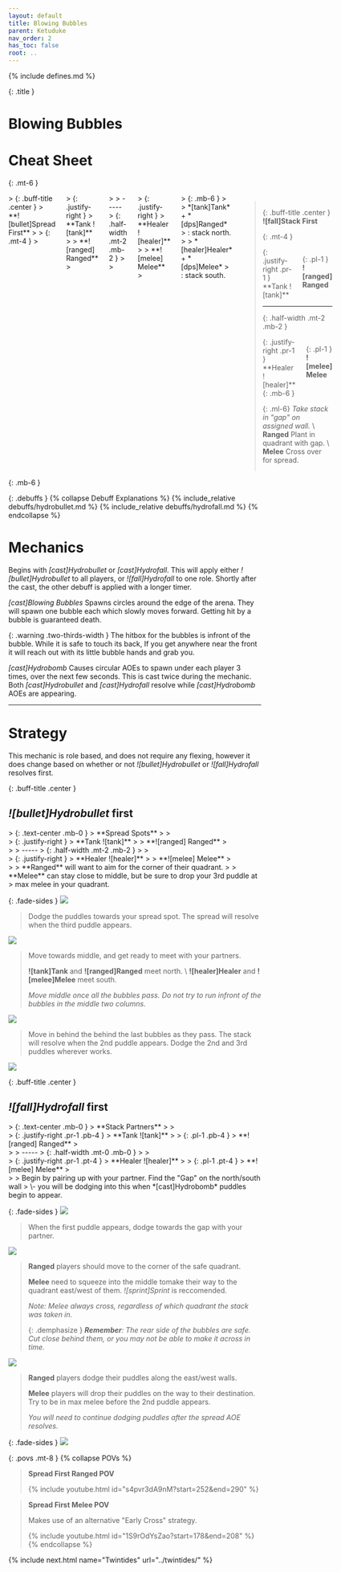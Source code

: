 ```yaml
---
layout: default
title: Blowing Bubbles
parent: Ketuduke
nav_order: 2
has_toc: false
root: ..
---
```


{% include defines.md %}

{: .title }
# Blowing Bubbles

# Cheat Sheet

{: .mt-6 }
<div class="columns borders collapse-sm" markdown="1">
> {: .buff-title .center }
> **![bullet]Spread First**
>
> {: .mt-4 }
> <div class="columns borders positions" markdown="1">
> {: .justify-right }
> **Tank ![tank]**
>
> **![ranged] Ranged**
> </div>
>
> -----
> {: .half-width .mt-2 .mb-2 }
>
> <div class="columns borders positions" markdown="1">
> {: .justify-right }
> **Healer ![healer]**
>
> **![melee] Melee**
> </div>
> {: .mb-6 }
>
> *[tank]Tank* + *[dps]Ranged*
> : stack north.
>
> *[healer]Healer* + *[dps]Melee*
> : stack south.

> {: .buff-title .center }
> **![fall]Stack First**
>
> {: .mt-4 }
> <div class="columns positions" markdown="1">
> {: .justify-right .pr-1 }
> **Tank ![tank]**
>
> {: .pl-1 }
> **![ranged] Ranged**
> </div>
>
> -----
> {: .half-width .mt-2 .mb-2 }
>
> <div class="columns positions" markdown="1">
> {: .justify-right .pr-1 }
> **Healer ![healer]**
>
> {: .pl-1 }
> **![melee] Melee**
> </div>
> {: .mb-6 }
>
> {: .ml-6}
> *Take stack in "gap" on assigned wall.* \\
> **Ranged** Plant in quadrant with gap. \\
> **Melee** Cross over for spread.
</div>
{: .mb-6 }

{: .debuffs }
{% collapse Debuff Explanations %}
{% include_relative debuffs/hydrobullet.md %}
{% include_relative debuffs/hydrofall.md %}
{% endcollapse %}

# Mechanics

Begins with *[cast]Hydrobullet* or *[cast]Hydrofall*. This will apply either
*![bullet]Hydrobullet* to all players, or *![fall]Hydrofall* to one role.
Shortly after the cast, the other debuff is applied with a longer timer.

*[cast]Blowing Bubbles* Spawns circles around the edge of the arena. They will
spawn one bubble each which slowly moves forward. Getting hit by a bubble is
guaranteed death.

{: .warning .two-thirds-width }
The hitbox for the bubbles is infront of the bubble. While it is safe to touch
its back, If you get anywhere near the front it will reach out with its little
bubble hands and grab you.

*[cast]Hydrobomb* Causes circular AOEs to spawn under each player 3 times, over
the next few seconds. This is cast twice during the mechanic. Both
*[cast]Hydrobullet* and *[cast]Hydrofall* resolve while *[cast]Hydrobomb*
AOEs are appearing.

-----

# Strategy

This mechanic is role based, and does not require any flexing, however it does
change based on whether or not *![bullet]Hydrobullet* or *![fall]Hydrofall*
resolves first.

{: .buff-title .center }
## *![bullet]Hydrobullet* first
<div class="mechanics" markdown="1">
> {: .text-center .mb-0 }
> **Spread Spots**
>
> <div class="columns borders positions" markdown="1">
> {: .justify-right }
> **Tank ![tank]**
>
> **![ranged] Ranged**
> </div>
>
> -----
> {: .half-width .mt-2 .mb-2 }
>
> <div class="columns borders positions" markdown="1">
> {: .justify-right }
> **Healer ![healer]**
>
> **![melee] Melee**
> </div>
>
> **Ranged** will want to aim for the corner of their quadrant.
>
> **Melee** can stay close to middle, but be sure to drop your 3rd puddle at
> max melee in your quadrant.

{: .fade-sides }
![](./spread-first-1.png)

> Dodge the puddles towards your spread spot. The spread will resolve when the
> third puddle appears.

![](./spread-first-2.png)

> Move towards middle, and get ready to meet with your partners.
>
> **![tank]Tank** and **![ranged]Ranged** meet north. \\
> **![healer]Healer** and **![melee]Melee** meet south.
>
> *Move middle once all the bubbles pass. Do not try to run infront of the
> bubbles in the middle two columns.*

![](./spread-first-3.png)

> Move in behind the behind the last bubbles as they pass. The stack will
> resolve when the 2nd puddle appears. Dodge the 2nd and 3rd puddles wherever
> works.

![](./spread-first-4.png)
</div>

{: .buff-title .center }
## *![fall]Hydrofall* first

<div class="mechanics" markdown="1">
> {: .text-center .mb-0 }
> **Stack Partners**
>
> <div class="columns positions" markdown="1">
> {: .justify-right .pr-1 .pb-4 }
> **Tank ![tank]**
>
> {: .pl-1 .pb-4 }
> **![ranged] Ranged**
> </div>
>
> -----
> {: .half-width .mt-0 .mb-0 }
>
> <div class="columns positions" markdown="1">
> {: .justify-right .pr-1 .pt-4 }
> **Healer ![healer]**
>
> {: .pl-1 .pt-4 }
> **![melee] Melee**
> </div>
>
> Begin by pairing up with your partner. Find the "Gap" on the north/south wall
> \- you will be dodging into this when *[cast]Hydrobomb* puddles begin to appear.

{: .fade-sides }
![](./stack-first-1.png)

> When the first puddle appears, dodge towards the gap with your partner.

![](./stack-first-2.png)

> **Ranged** players should move to the corner of the safe quadrant.
>
> **Melee** need to squeeze into the middle tomake their way to the quadrant
> east/west of them. *![sprint]Sprint* is reccomended.
>
> *Note: Melee always cross, regardless of which quadrant the stack was taken
> in.*
>
> {: .demphasize }
> ***Remember**: The rear side of the bubbles are safe. Cut close behind them,
> or you may not be able to make it across in time.*

![](./stack-first-3.png)

> **Ranged** players dodge their puddles along the east/west walls.
>
> **Melee** players will drop their puddles on the way to their destination.
> Try to be in max melee before the 2nd puddle appears.
>
> *You will need to continue dodging puddles after the spread AOE resolves.*

{: .fade-sides }
![](./stack-first-4.png)
</div>

{: .povs .mt-8 }
{% collapse POVs %}
> **Spread First Ranged POV**
>
> {% include youtube.html id="s4pvr3dA9nM?start=252&end=290" %}

> **Spread First Melee POV**
>
> Makes use of an alternative "Early Cross" strategy.
>
> {% include youtube.html id="1S9rOdYsZao?start=178&end=208" %}
{% endcollapse %}

{% include next.html name="Twintides" url="../twintides/" %}
